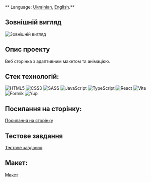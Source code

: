 ** Language: [Ukrainian](README.md), [English](README.en.md).**

## Зовнішній вигляд

![Зовнішній вигляд](./assets/desktop_overview.gif)

## Опис проекту

Веб сторінка з адаптивним макетом та анімацією.

## Стек технологій:

![HTML5](https://img.shields.io/badge/HTML5-E34F26?style=for-the-badge&logo=html5&logoColor=white)
![CSS3](https://img.shields.io/badge/CSS3-1572B6?style=for-the-badge&logo=css3&logoColor=white)
![SASS](https://img.shields.io/badge/Sass-CC6699?style=for-the-badge&logo=sass&logoColor=white)
![JavaScript](https://img.shields.io/badge/JavaScript-323330?style=for-the-badge&logo=javascript&logoColor=F7DF1E)
![TypeScript](https://img.shields.io/badge/TypeScript-007ACC?style=for-the-badge&logo=typescript&logoColor=white)
![React](https://img.shields.io/badge/React-20232A?style=for-the-badge&logo=react&logoColor=61DAFB)
![Vite](https://img.shields.io/badge/Vite-000000?style=for-the-badge&logo=vite)
![Formik](https://img.shields.io/badge/Formik-090000?style=for-the-badge)
![Yup](https://img.shields.io/badge/Yup-0BEDD7?style=for-the-badge)

## Посилання на сторінку:

[Посилання на сторінку](dexola-capm.vercel.app)

## Тестове завдання

[Тестове завдання](https://docs.google.com/document/d/11xOU3bcqRQZXcSBCm2uah7OZY4GvwmMEiJTpCzIrUIQ/edit?usp=sharing)

## Макет:

[Макет](<https://www.figma.com/file/DJvMwcPs9YoJYFhBk2FzwL/Dexola-Camp-(Copy)?type=design&node-id=0-1&mode=design&t=3Y5SlOKnoTkpORQG-0>)
